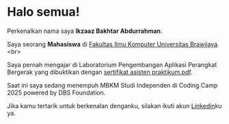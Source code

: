# Halo semua! 

Perkenalkan nama saya **Ikzaaz Bakhtar Abdurrahman**.<br>

Saya seorang **Mahasiswa** di [Fakultas Ilmu Komputer Universitas Brawijaya]([https://www.dicoding.com/](https://filkom.ub.ac.id/)).<br>

Saya pernah mengajar di Laboratorium Pengembangan Aplikasi Perangkat Bergerak yang dibuktikan dengan [sertifikat asisten praktikum.pdf](https://github.com/user-attachments/files/18809516/12.pdf).<br>

Saat ini saya sedang menempuh MBKM Studi Independen di Coding Camp 2025 powered by DBS Foundation.<br>

Jika kamu tertarik untuk berkenalan denganku, silakan ikuti akun [Linkedin](https://www.linkedin.com/in/ikzaaz-abdurrahman/)ku ya.
